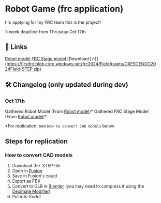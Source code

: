 # Robot Game (frc application)
I'm applying for my FRC team this is the project!

1-week deadline from Thrusday Oct 17th

## 🔗 Links 
[Robot model](https://grabcad.com/library/frc-2881-2024-off-season-robot-1) 
[FRC Stage model](https://www.firstinspires.org/robotics/frc/playing-field) [Download \[↗]](https://firstfrc.blob.core.windows.net/frc2024/FieldAssets/CRESCENDO2024Field-STEP.zip)

## 🛠️ Changelog (only updated during dev)

### Oct 17th
Gathered Robot Model (From [Robot model](https://grabcad.com/library/frc-2881-2024-off-season-robot-1))* 
Gathered FRC Stage Model (From [Robot model](https://grabcad.com/library/frc-2881-2024-off-season-robot-1))* 

*For replication, see `How to convert CAD models` below

## Steps for replication
### How to convert CAD models
1. Download the .STEP file
2. Open in [Fusion](https://www.autodesk.com/products/fusion-360/overview)
3. Save in Fusion's could
4. Export as FBX
5. Convert to GLB in [Blender](https://www.blender.org/) (you may need to compress it using the [Decimate Modifier](https://docs.blender.org/manual/en/latest/modeling/modifiers/generate/decimate.html))
6. Put into Godot
